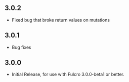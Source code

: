 3.0.2
-----
- Fixed bug that broke return values on mutations

3.0.1
-----
- Bug fixes

3.0.0
-----
- Initial Release, for use with Fulcro 3.0.0-beta1 or better.
